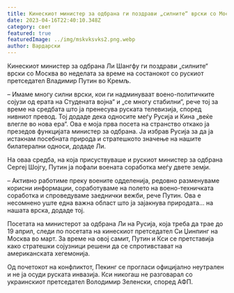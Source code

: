 ```yaml
---
title: Кинескиот министер за одбрана ги поздрави „силните“ врски со Москва
date: 2023-04-16T22:40:10.348Z
category: свет
featured: true
featuredImage: ../img/mskvksvks2.png.webp
author: Вардарски
---
```


Кинескиот министер за одбрана Ли Шангфу ги поздрави „силните“ врски со Москва во неделата за време на состанокот со рускиот претседател Владимир Путин во Кремљ.

– Имаме многу силни врски, кои ги надминуваат воено-политичките сојузи од ерата на Студената војна“ и „се многу стабилни“, рече тој за време на средбата што ја пренесува руската телевизија, според нивниот превод. Тој додаде дека односите меѓу Русија и Кина „веќе влегле во нова ера“. Ова е моја прва посета на странство откако ја презедов функцијата министер за одбрана. Ја избрав Русија за да ја истакнам посебната природа и стратешкото значење на нашите билатерални односи, додаде Ли.

На оваа средба, на која присуствуваше и рускиот министер за одбрана Сергеј Шојгу, Путин ја пофали воената соработка меѓу двете земји.

– Активно работиме преку воените одделенија, редовно разменуваме корисни информации, соработуваме на полето на воено-техничката соработка и спроведуваме заеднички вежби, рече Путин. Ова е несомнено уште една важна област што ја зајакнува природата... на нашата врска, додаде тој.

Посетата на министерот за одбрана Ли на Русија, која треба да трае до 19 април, следи по посетата на кинескиот претседател Си Џинпинг на Москва во март. За време на овој самит, Путин и Кси се претставија како стратешки сојузници решени да се спротивстават на американската хегемонија.

Од почетокот на конфликтот, Пекинг се прогласи официјално неутрален и не ја осуди руската инвазија. Кси никогаш не разговарал со украинскиот претседател Володимир Зеленски, според АФП.
